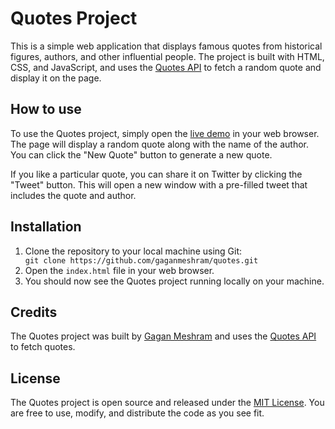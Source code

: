 
<h1>Quotes Project</h1>
<p>This is a simple web application that displays famous quotes from historical figures, authors, and other influential people. The project is built with HTML, CSS, and JavaScript, and uses the <a href="https://type.fit/api/quotes">Quotes API</a> to fetch a random quote and display it on the page.</p>

<h2>How to use</h2>
    <p>To use the Quotes project, simply open the <a href="https://gaganmeshram.github.io/quotes/quotes">live demo</a> in your web browser. The page will display a random quote along with the name of the author. You can click the "New Quote" button to generate a new quote.</p>
    <p>If you like a particular quote, you can share it on Twitter by clicking the "Tweet" button. This will open a new window with a pre-filled tweet that includes the quote and author.</p>
<h2>Installation</h2>
    <ol>
      <li>Clone the repository to your local machine using Git:</li>
      <code>git clone https://github.com/gaganmeshram/quotes.git</code>
      <li>Open the <code>index.html</code> file in your web browser.</li>
      <li>You should now see the Quotes project running locally on your machine.</li>
    </ol>
<h2>Credits</h2>
<p>The Quotes project was built by <a href="https://github.com/gaganmeshram">Gagan Meshram</a> and uses the <a href="https://type.fit/api/quotes">Quotes API</a> to fetch quotes.</p>
<h2>License</h2>
<p>The Quotes project is open source and released under the <a href="https://github.com/gaganmeshram/quotes/blob/main/LICENSE">MIT License</a>. You are free to use, modify, and distribute the code as you see fit.</p>

